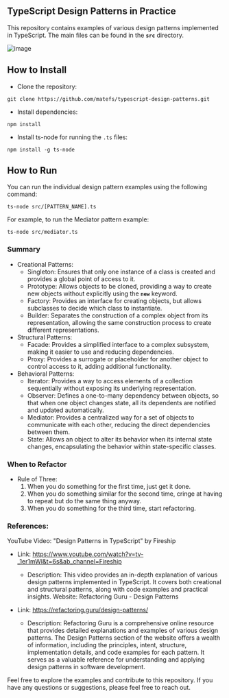  
## **TypeScript Design Patterns in Practice**

This repository contains examples of various design patterns implemented in TypeScript. The main files can be found in the **`src`** directory.

![image](https://github.com/matefs/typescript-design-patterns/assets/30128774/74bb75b3-7733-4441-9d85-a4910249134e)


## **How to Install**

- Clone the repository:

```
git clone https://github.com/matefs/typescript-design-patterns.git
```

- Install dependencies:

```
npm install
```

- Install ts-node for running the `.ts` files:

```
npm install -g ts-node 
```

## **How to Run**

You can run the individual design pattern examples using the following command:

```
ts-node src/[PATTERN_NAME].ts
```

For example, to run the Mediator pattern example:

```
ts-node src/mediator.ts
```

### **Summary**

- Creational Patterns:
    - Singleton: Ensures that only one instance of a class is created and provides a global point of access to it.
    - Prototype: Allows objects to be cloned, providing a way to create new objects without explicitly using the **`new`** keyword.
    - Factory: Provides an interface for creating objects, but allows subclasses to decide which class to instantiate.
    - Builder: Separates the construction of a complex object from its representation, allowing the same construction process to create different representations.
- Structural Patterns:
    - Facade: Provides a simplified interface to a complex subsystem, making it easier to use and reducing dependencies.
    - Proxy: Provides a surrogate or placeholder for another object to control access to it, adding additional functionality.
- Behavioral Patterns:
    - Iterator: Provides a way to access elements of a collection sequentially without exposing its underlying representation.
    - Observer: Defines a one-to-many dependency between objects, so that when one object changes state, all its dependents are notified and updated automatically.
    - Mediator: Provides a centralized way for a set of objects to communicate with each other, reducing the direct dependencies between them.
    - State: Allows an object to alter its behavior when its internal state changes, encapsulating the behavior within state-specific classes.

### **When to Refactor**

- Rule of Three:
    1. When you do something for the first time, just get it done.
    2. When you do something similar for the second time, cringe at having to repeat but do the same thing anyway.
    3. When you do something for the third time, start refactoring.


### References:

YouTube Video: "Design Patterns in TypeScript" by Fireship

- Link: https://www.youtube.com/watch?v=tv-_1er1mWI&t=6s&ab_channel=Fireship
    - Description: This video provides an in-depth explanation of various design patterns implemented in TypeScript. It covers both creational and structural patterns, along with code examples and practical insights.
Website: Refactoring Guru - Design Patterns

- Link: https://refactoring.guru/design-patterns/
    - Description: Refactoring Guru is a comprehensive online resource that provides detailed explanations and examples of various design patterns. The Design Patterns section of the website offers a wealth of information, including the principles, intent, structure, implementation details, and code examples for each pattern. It serves as a valuable reference for understanding and applying design patterns in software development.

Feel free to explore the examples and contribute to this repository. If you have any questions or suggestions, please feel free to reach out.

